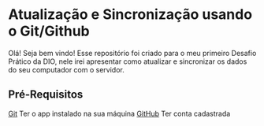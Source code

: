 # Atualização e Sincronização usando o Git/Github
Olá! Seja bem vindo! 
Esse repositório foi criado para o meu primeiro Desafio Prático da DIO, nele irei apresentar como atualizar e sincronizar os dados do seu computador com o servidor.

## Pré-Requisitos
[Git](https://git-scm.com/download/win) Ter o app instalado na sua máquina
[GitHub](https://github.com/) Ter conta cadastrada
